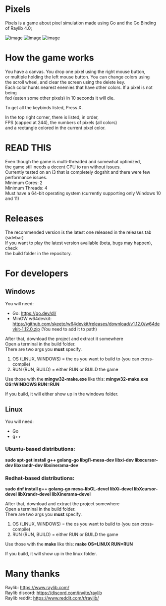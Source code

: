 # Pixels

Pixels is a game about pixel simulation made using Go and
the Go Binding of Raylib 4.0;  

![image](https://user-images.githubusercontent.com/67066397/163684623-6ec27745-795c-45df-b6e0-13a977666308.png)
![image](https://user-images.githubusercontent.com/67066397/163684641-25f7dcdc-1527-4589-9d87-adacf40b513f.png)
![image](https://user-images.githubusercontent.com/67066397/163684666-5726fd25-e7b5-449a-adff-fea8a2ee8086.png)


# How the game works

You have a canvas. You drop one pixel using the right mouse button,  
or multiple holding the left mouse button. You can change colors using  
the scroll wheel, and clear the screen using the delete key.  
Each color hunts nearest enemies that have other colors. If a pixel is not being  
fed (eaten some other pixels) in 10 seconds it will die.

To get all the keybinds listed, Press X.  

In the top right corner, there is listed, in order,  
FPS (capped at 244), the numbers of pixels (all colors)  
and a rectangle colored in the current pixel color.  

# READ THIS

Even though the game is multi-threaded and somewhat optimized,  
the game still needs a decent CPU to run without issues.   
Currently tested on an i3 that is completely dogshit and there were few performance issues.  
Minimum Cores: 2  
Minimum Threads: 4  
Must have a 64-bit operating system (currently supporting only Windows 10 and 11)

# Releases

The recommended version is the latest one released in the releases tab (sidebar)  
If you want to play the latest version available (beta, bugs may happen), check  
the build folder in the repository.

# For developers

## Windows

You will need:

- Go: https://go.dev/dl/  
- MinGW w64devkit: https://github.com/skeeto/w64devkit/releases/download/v1.12.0/w64devkit-1.12.0.zip (You need to add it to path)
 
After that, download the project and extract it somewhere  
Open a terminal in the build folder.  
There are two args you **must** specify.  
1. OS (LINUX, WINDOWS) = the os you want to build to (you can cross-compile)
2. RUN (RUN, BUILD) = either RUN or BUILD the game

Use those with the **mingw32-make.exe** like this:
**mingw32-make.exe OS=WINDOWS RUN=RUN**  

If you build, it will either show up in the windows folder.

## Linux

You will need:

- Go
- g++

### Ubuntu-based distributions:

**sudo apt-get install g++ golang-go libgl1-mesa-dev libxi-dev libxcursor-dev libxrandr-dev libxinerama-dev**

### Redhat-based distributions:

**sudo dnf install g++ golang-go mesa-libGL-devel libXi-devel libXcursor-devel libXrandr-devel libXinerama-devel**

After that, download and extract the project somewhere  
Open a terminal in the build folder.  
There are two args you **must** specify.  
1. OS (LINUX, WINDOWS) = the os you want to build to (you can cross-compile)
2. RUN (RUN, BUILD) = either RUN or BUILD the game

Use those with the **make** like this:
**make OS=LINUX RUN=RUN**  

If you build, it will show up in the linux folder.

# Many thanks

Raylib: https://www.raylib.com/  
Raylib discord: https://discord.com/invite/raylib  
Raylib reddit: https://www.reddit.com/r/raylib/
